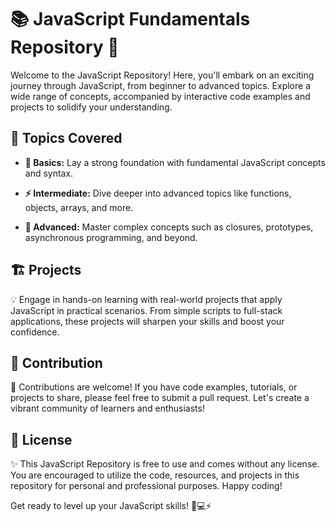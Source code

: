 # **📚 JavaScript Fundamentals Repository 🚀**

Welcome to the JavaScript Repository! Here, you'll embark on an exciting journey through JavaScript, from beginner to advanced topics. Explore a wide range of concepts, accompanied by interactive code examples and projects to solidify your understanding.

## **🌱 Topics Covered**

* **🔰 Basics:** Lay a strong foundation with fundamental JavaScript concepts and syntax.

* **⚡ Intermediate:** Dive deeper into advanced topics like functions, objects, arrays, and more.

* **🚀 Advanced:** Master complex concepts such as closures, prototypes, asynchronous programming, and beyond.

## **🏗️ Projects**

💡 Engage in hands-on learning with real-world projects that apply JavaScript in practical scenarios. From simple scripts to full-stack applications, these projects will sharpen your skills and boost your confidence.

## **🤝 Contribution**

🌟 Contributions are welcome! If you have code examples, tutorials, or projects to share, please feel free to submit a pull request. Let's create a vibrant community of learners and enthusiasts!

## **📄 License**

✨ This JavaScript Repository is free to use and comes without any license. You are encouraged to utilize the code, resources, and projects in this repository for personal and professional purposes. Happy coding!

Get ready to level up your JavaScript skills! 💪💻⚡️
